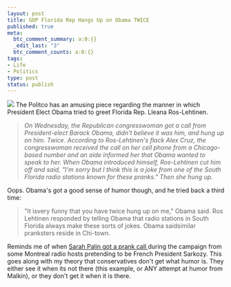 ```yaml
--- 
layout: post
title: GOP Florida Rep Hangs Up on Obama TWICE
published: true
meta: 
  btc_comment_summary: a:0:{}
  _edit_last: "3"
  btc_comment_counts: a:0:{}
tags: 
- Life
- Politics
type: post
status: publish
---
```

![](http://media.washingtonpost.com/wp-srv/politics/congress/members/photos/228/R000435.jpg) The Politco has an amusing piece regarding the manner in which President Elect Obama tried to greet Florida Rep. Lleana Ros-Lehtinen. 

> _On Wednesday, the Republican congresswoman got a call from President-elect Barack Obama, didn't believe it was him, and hung up on him. Twice._ _According to Ros-Lehtinen's flack Alex Cruz, the congresswoman received the call on her cell phone from a Chicago-based number and an aide informed her that Obama wanted to speak to her. When Obama introduced himself, Ros-Lehtinen cut him off and said, "I'm sorry but I think this is a joke from one of the South Florida radio stations known for these pranks." Then she hung up._

Oops. Obama's got a good sense of humor though, and he tried back a third time: 

> "It isvery funny that you have twice hung up on me," Obama said. Ros Lehtinen responded by telling Obama that radio stations in South Florida always make these sorts of jokes. Obama saidsimilar pranksters reside in Chi-town.

Reminds me of when [Sarah Palin got a prank call ](http://www.politico.com/blogs/bensmith/1108/Sarkozy_calling.html?showall)during the campaign from some Montreal radio hosts pretending to be French President Sarkozy. This goes along with my theory that conservatives don't get what humor is. They either see it when its not there (this example, or ANY attempt at humor from Malkin), or they don't get it when it is there. 
